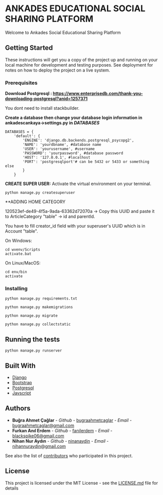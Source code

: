# ANKADES EDUCATIONAL SOCIAL SHARING PLATFORM

Welcome to Ankades Social Educational Sharing Platform

## Getting Started

These instructions will get you a copy of the project up and running on your local machine for development and testing purposes. See deployment for notes on how to deploy the project on a live system.

### Prerequisites

**Download Postgresql : https://www.enterprisedb.com/thank-you-downloading-postgresql?anid=1257371**

You dont need to install stackbuilder.

**Create a database then change your database login information in ankadescankaya->settings.py in _DATABASES_**

```
DATABASES = {
    'default': {
        'ENGINE': 'django.db.backends.postgresql_psycopg2',
        'NAME': 'yourdbname', #database name
        'USER': 'yourusername', #username
        'PASSWORD': 'yourpassword', #database password
        'HOST': '127.0.0.1', #localhost
        'PORT': 'postgresqlport'# can be 5432 or 5433 or something else
        }
    }
```

**CREATE SUPER USER:** Activate the virtual environment on your terminal.

```
python manage.py createsuperuser
```

**ADDING HOME CATEGORY

120523ef-de49-4f5a-9ada-63362d72070a  -> Copy this UUID and paste it to ArticleCategory "table" -> id and parentId.

You have to fill creator_id field with your superuser's UUID which is in Account "table".

On Windows:

```
cd wvenv/Scripts
activate.bat
```

On Linux/MacOS:

```
cd env/bin
activate
```

### Installing

```
python manage.py requirements.txt
```

```
python manage.py makemigrations
```

```
python manage.py migrate
```

```
python manage.py collectstatic
```

## Running the tests

```
python manage.py runserver
```

## Built With

* [Django](https://www.djangoproject.com/)
* [Bootstrap](https://getbootstrap.com/)
* [Postgresql](https://www.postgresql.org/)
* [Javscript](https://www.javascript.com/)

## Authors

* **Buğra Ahmet Çağlar** - *Github* - [bugraahmetcaglar](https://github.com/bacaglar) - *Email* - [bugraahmetcaglar@gmail.com]()
* **Furkan Anıl Erdem** - *Github* - [fanilerdem](https://github.com/fanilerdem) - *Email* - [blackspike06@gmail.com]()
* **Nihan Nur Aydın** - *Github* - [ninanaydin](https://github.com/nihanaydin) - *Email* - [nihannuraydin@gmail.com]()

See also the list of [contributors](https://github.com/CankayaUniversity/ceng-407-408-2019-2020-ANKADES-Educational-Social-Sharing-Platform/graphs/contributors) who participated in this project.

## License

This project is licensed under the MIT License - see the [LICENSE.md](LICENSE.md) file for details
